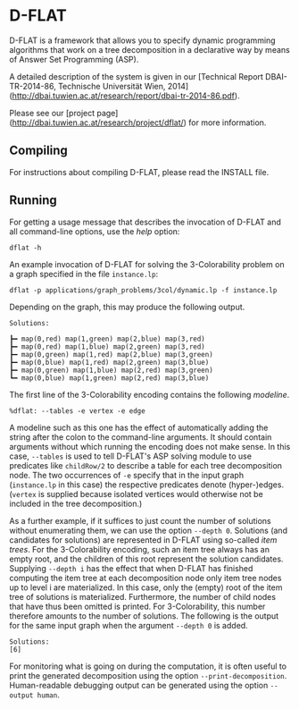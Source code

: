 D-FLAT
======

D-FLAT is a framework that allows you to specify dynamic programming algorithms
that work on a tree decomposition in a declarative way by means of Answer Set
Programming (ASP).

A detailed description of the system is given in our [Technical Report DBAI-TR-2014-86, Technische Universität Wien, 2014] (http://dbai.tuwien.ac.at/research/report/dbai-tr-2014-86.pdf).


Please see our [project page]
(http://dbai.tuwien.ac.at/research/project/dflat/) for more information.

Compiling
---------

For instructions about compiling D-FLAT, please read the INSTALL file.

Running
-------

For getting a usage message that describes the invocation of D-FLAT and all
command-line options, use the *help* option:

    dflat -h

An example invocation of D-FLAT for solving the 3-Colorability problem on a
graph specified in the file `instance.lp`:

    dflat -p applications/graph_problems/3col/dynamic.lp -f instance.lp

Depending on the graph, this may produce the following output.

    Solutions:
    
    ┣━ map(0,red) map(1,green) map(2,blue) map(3,red) 
    ┣━ map(0,red) map(1,blue) map(2,green) map(3,red) 
    ┣━ map(0,green) map(1,red) map(2,blue) map(3,green) 
    ┣━ map(0,blue) map(1,red) map(2,green) map(3,blue) 
    ┣━ map(0,green) map(1,blue) map(2,red) map(3,green) 
    ┗━ map(0,blue) map(1,green) map(2,red) map(3,blue) 

The first line of the 3-Colorability encoding contains the following
*modeline*.

    %dflat: --tables -e vertex -e edge

A modeline such as this one has the effect of automatically adding the string
after the colon to the command-line arguments. It should contain arguments
without which running the encoding does not make sense. In this case,
`--tables` is used to tell D-FLAT's ASP solving module to use predicates like
`childRow/2` to describe a table for each tree decomposition node. The two
occurrences of `-e` specify that in the input graph (`instance.lp` in this
case) the respective predicates denote (hyper-)edges. (`vertex` is supplied
because isolated vertices would otherwise not be included in the tree
decomposition.)

As a further example, if it suffices to just count the number of solutions
without enumerating them, we can use the option `--depth 0`. Solutions (and
candidates for solutions) are represented in D-FLAT using so-called *item
trees*. For the 3-Colorability encoding, such an item tree always has an empty
root, and the children of this root represent the solution candidates.
Supplying `--depth i` has the effect that when D-FLAT has finished computing
the item tree at each decomposition node only item tree nodes up to level i are
materialized. In this case, only the (empty) root of the item tree of solutions
is materialized. Furthermore, the number of child nodes that have thus been
omitted is printed. For 3-Colorability, this number therefore amounts to the
number of solutions. The following is the output for the same input graph when
the argument `--depth 0` is added.

    Solutions:
    [6]

For monitoring what is going on during the computation, it is often useful to
print the generated decomposition using the option `--print-decomposition`.
Human-readable debugging output can be generated using the option `--output
human`.
